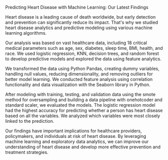 Predicting Heart Disease with Machine Learning: Our Latest Findings

Heart disease is a leading cause of death worldwide, but early detection and prevention can significantly reduce its impact. That's why we studied heart disease analytics and predictive modeling using various machine learning algorithms.

Our analysis was based on vast healthcare data, including 18 critical medical parameters such as age, sex, diabetes, sleep time, BMI, health, and race. We used logistic regression, KNN, decision trees, and random forest to develop predictive models and explored the data using feature analytics.

We transformed the data using Python Pandas, creating dummy variables, handling null values, reducing dimensionality, and removing outliers for better model learning. We conducted feature analysis using correlation functionality and data visualization with the Seaborn library in Python.

After modeling with training, testing, and validation data using the smote method for oversampling and building a data pipeline with onehotcoder and standard scaler, we evaluated the models. The logistic regression model had the highest accuracy for predicting whether a person has heart disease based on all the variables. We analyzed which variables were most closely linked to the prediction.

Our findings have important implications for healthcare providers, policymakers, and individuals at risk of heart disease. By leveraging machine learning and exploratory data analytics, we can improve our understanding of heart disease and develop more effective prevention and treatment strategies.
